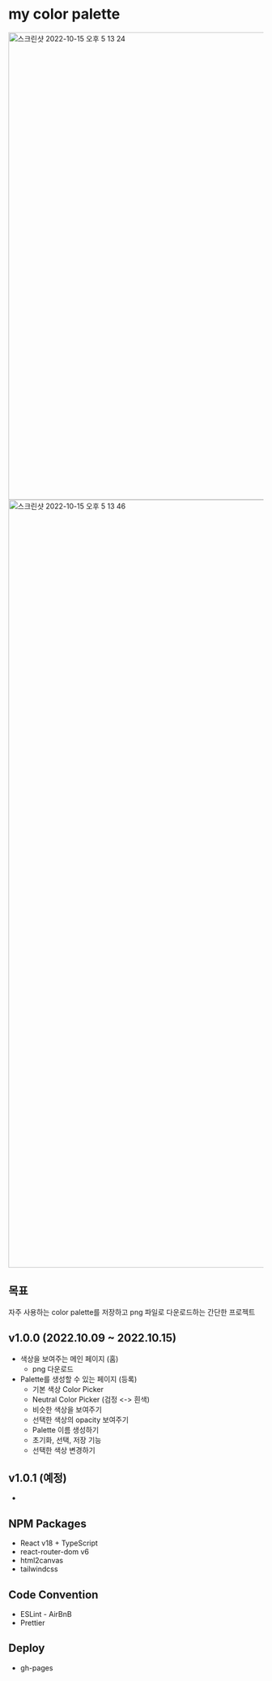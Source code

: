 # my color palette

<img width="921" alt="스크린샷 2022-10-15 오후 5 13 24" src="https://user-images.githubusercontent.com/52883505/195977155-eedfbe7d-ed46-4800-b9af-24eeac2e7b29.png">

<img width="1513" alt="스크린샷 2022-10-15 오후 5 13 46" src="https://user-images.githubusercontent.com/52883505/195977168-a2061eac-934a-421d-8e6e-76c615b2635d.png">

## 목표

자주 사용하는 color palette를 저장하고 png 파일로 다운로드하는 간단한 프로젝트

## v1.0.0 (2022.10.09 ~ 2022.10.15)

-   색상을 보여주는 메인 페이지 (홈)
    -   png 다운로드
-   Palette를 생성할 수 있는 페이지 (등록)
    -   기본 색상 Color Picker
    -   Neutral Color Picker (검정 <-> 흰색)
    -   비슷한 색상을 보여주기
    -   선택한 색상의 opacity 보여주기
    -   Palette 이름 생성하기
    -   초기화, 선택, 저장 기능
    -   선택한 색상 변경하기

## v1.0.1 (예정)

-

## NPM Packages

-   React v18 + TypeScript
-   react-router-dom v6
-   html2canvas
-   tailwindcss

## Code Convention

-   ESLint - AirBnB
-   Prettier

## Deploy

-   gh-pages
